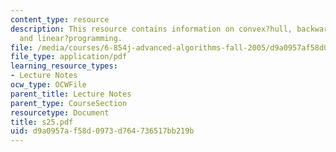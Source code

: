 ```yaml
---
content_type: resource
description: This resource contains information on convex?hull, backwards?analysis,
  and linear?programming.
file: /media/courses/6-854j-advanced-algorithms-fall-2005/d9a0957af58d0973d764736517bb219b_s25.pdf
file_type: application/pdf
learning_resource_types:
- Lecture Notes
ocw_type: OCWFile
parent_title: Lecture Notes
parent_type: CourseSection
resourcetype: Document
title: s25.pdf
uid: d9a0957a-f58d-0973-d764-736517bb219b
---
```

